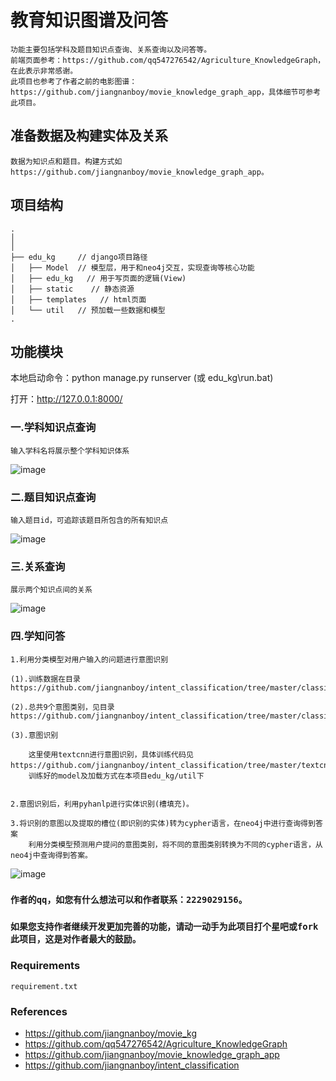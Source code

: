 # 教育知识图谱及问答
    功能主要包括学科及题目知识点查询、关系查询以及问答等。
    前端页面参考：https://github.com/qq547276542/Agriculture_KnowledgeGraph，在此表示非常感谢。
    此项目也参考了作者之前的电影图谱：https://github.com/jiangnanboy/movie_knowledge_graph_app，具体细节可参考此项目。
    
## 准备数据及构建实体及关系
    数据为知识点和题目。构建方式如https://github.com/jiangnanboy/movie_knowledge_graph_app。
    
## 项目结构
```
.
│
│       
├── edu_kg     // django项目路径
│   ├── Model  // 模型层，用于和neo4j交互，实现查询等核心功能
│   ├── edu_kg   // 用于写页面的逻辑(View)
│   ├── static    // 静态资源
│   ├── templates   // html页面
│   └── util   // 预加载一些数据和模型
.
```

## 功能模块

本地启动命令：python manage.py runserver (或 edu_kg\run.bat)

打开：http://127.0.0.1:8000/

### 一.学科知识点查询
    输入学科名将展示整个学科知识体系
![image](https://raw.githubusercontent.com/jiangnanboy/education_knowledge_graph_app/master/img/course.png)

### 二.题目知识点查询
    输入题目id，可追踪该题目所包含的所有知识点
![image](https://raw.githubusercontent.com/jiangnanboy/education_knowledge_graph_app/master/img/question.png)

### 三.关系查询
    展示两个知识点间的关系
![image](https://raw.githubusercontent.com/jiangnanboy/education_knowledge_graph_app/master/img/relation.png)

### 四.学知问答

    1.利用分类模型对用户输入的问题进行意图识别
    
    (1).训练数据在目录 https://github.com/jiangnanboy/intent_classification/tree/master/classification_data/knowledge_point_qa_data.csv
    
    (2).总共9个意图类别，见目录 https://github.com/jiangnanboy/intent_classification/tree/master/classification_data/knowledge_point_qa_classification.txt
    
    (3).意图识别
     
        这里使用textcnn进行意图识别，具体训练代码见https://github.com/jiangnanboy/intent_classification/tree/master/textcnn。
        训练好的model及加载方式在本项目edu_kg/util下

    
    2.意图识别后，利用pyhanlp进行实体识别(槽填充)。
    
    3.将识别的意图以及提取的槽位(即识别的实体)转为cypher语言，在neo4j中进行查询得到答案
        利用分类模型预测用户提问的意图类别，将不同的意图类别转换为不同的cypher语言，从neo4j中查询得到答案。
![image](https://raw.githubusercontent.com/jiangnanboy/education_knowledge_graph_app/master/img/qa.png)
  
### `作者的qq，如您有什么想法可以和作者联系：2229029156。`

### `如果您支持作者继续开发更加完善的功能，请动一动手为此项目打个星吧或fork此项目，这是对作者最大的鼓励。` 

### Requirements
    requirement.txt

### References
* https://github.com/jiangnanboy/movie_kg
* https://github.com/qq547276542/Agriculture_KnowledgeGraph
* https://github.com/jiangnanboy/movie_knowledge_graph_app
* https://github.com/jiangnanboy/intent_classification
    